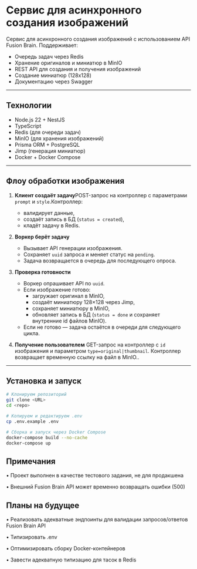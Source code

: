 # Сервис для асинхронного создания изображений

Сервис для асинхронного создания изображений с использованием API Fusion Brain.
Поддерживает:

-   Очередь задач через Redis
-   Хранение оригиналов и миниатюр в MinIO
-   REST API для создания и получения изображений
-   Создание миниатюр (128x128)
-   Документацию через Swagger

---

## Технологии

-   Node.js 22 + NestJS
-   TypeScript
-   Redis (для очереди задач)
-   MinIO (для хранения изображений)
-   Prisma ORM + PostgreSQL
-   Jimp (генерация миниатюр)
-   Docker + Docker Compose

---

## Флоу обработки изображения

1. **Клиент создаёт задачу**POST-запрос на контроллер с параметрами `prompt` и `style`.Контроллер:

    - валидирует данные,
    - создаёт запись в БД (`status = created`),
    - кладёт задачу в Redis.

2. **Воркер берёт задачу**

    - Вызывает API генерации изображения.
    - Сохраняет `uuid` запроса и меняет статус на `pending`.
    - Задача возвращается в очередь для последующего опроса.

3. **Проверка готовности**

    - Воркер опрашивает API по `uuid`.
    - Если изображение готово:
        - загружает оригинал в MinIO,
        - создаёт миниатюру 128×128 через Jimp,
        - сохраняет миниатюру в MinIO,
        - обновляет запись в БД (`status = done` и сохраняет внутренние id файлов MinIO).
    - Если не готово — задача остаётся в очереди для следующего цикла.

4. **Получение пользователем**
   GET-запрос на контроллер с `id` изображения и параметром `type=original|thumbnail`.
   Контроллер возвращает временную ссылку на файл в MinIO..

---

## Установка и запуск

```bash
# Клонируем репозиторий
git clone <URL>
cd <repo>

# Копируем и редактируем .env
cp .env.example .env

# Сборка и запуск через Docker Compose
docker-compose build --no-cache
docker-compose up
```

## Примечания

• Проект выполнен в качестве тестового задания, не для продакшена

• Внешний Fusion Brain API может временно возвращать ошибки (500)

## Планы на будущее

• Реализовать адекватные эндпоинты для валидации запросов/ответов Fusion Brain API

• Типизировать .env

• Оптимизировать сборку Docker-контейнеров

• Завести адекватную типизацию для тасок в Redis
